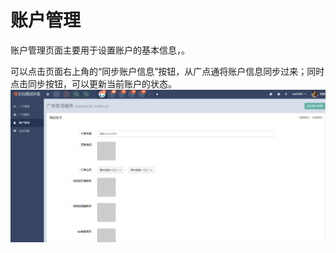 # 账户管理

账户管理页面主要用于设置账户的基本信息，。

可以点击页面右上角的“同步账户信息”按钮，从广点通将账户信息同步过来；同时点击同步按钮，可以更新当前账户的状态。![](/assets/1522052360%281%29.jpg)


